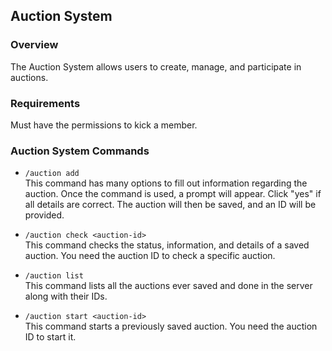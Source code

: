 ## Auction System

### Overview

The Auction System allows users to create, manage, and participate in auctions.

### Requirements

Must have the permissions to kick a member.

### Auction System Commands

- ```/auction add```  
  This command has many options to fill out information regarding the auction. Once the command is used, a prompt will appear. Click "yes" if all details are correct. The auction will then be saved, and an ID will be provided.

- ```/auction check <auction-id>```  
  This command checks the status, information, and details of a saved auction. You need the auction ID to check a specific auction.

- ```/auction list```  
  This command lists all the auctions ever saved and done in the server along with their IDs.

- ```/auction start <auction-id>```  
  This command starts a previously saved auction. You need the auction ID to start it.
